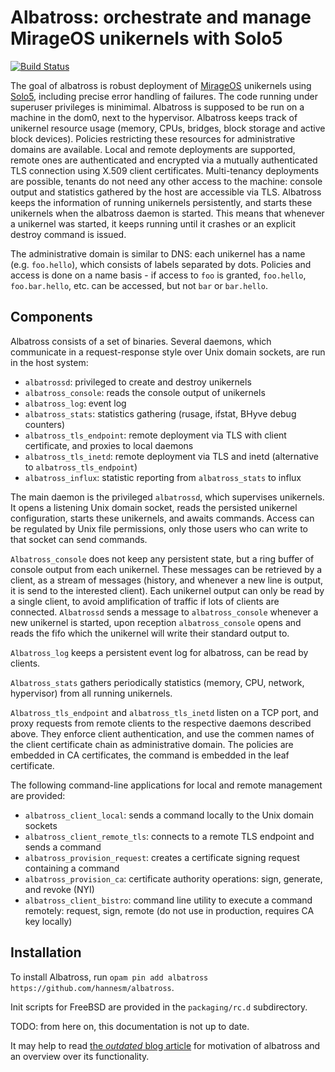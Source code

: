# Albatross: orchestrate and manage MirageOS unikernels with Solo5

[![Build Status](https://travis-ci.org/hannesm/albatross.svg?branch=master)](https://travis-ci.org/hannesm/albatross)

The goal of albatross is robust deployment of [MirageOS](https://mirage.io)
unikernels using [Solo5](https://github.com/solo5/solo5), including precise
error handling of failures. The code running under superuser privileges is
minimimal. Albatross is supposed to be run on a machine in the dom0, next to the
hypervisor. Albatross keeps track of unikernel resource usage (memory, CPUs,
bridges, block storage and active block devices). Policies restricting these
resources for administrative domains are available. Local and remote deployments
are supported, remote ones are authenticated and encrypted via a mutually
authenticated TLS connection using X.509 client certificates.  Multi-tenancy
deployments are possible, tenants do not need any other access to the machine:
console output and statistics gathered by the host are accessible via TLS.
Albatross keeps the information of running unikernels persistently, and starts
these unikernels when the albatross daemon is started. This means that whenever
a unikernel was started, it keeps running until it crashes or an explicit
destroy command is issued.

The administrative domain is similar to DNS: each unikernel has a name (e.g.
`foo.hello`), which consists of labels separated by dots. Policies and
access is done on a name basis - if access to `foo` is granted, `foo.hello`,
`foo.bar.hello`, etc. can be accessed, but not `bar` or `bar.hello`.

## Components

Albatross consists of a set of binaries. Several daemons, which communicate in a
request-response style over Unix domain sockets, are run in the host system:
- `albatrossd`: privileged to create and destroy unikernels
- `albatross_console`: reads the console output of unikernels
- `albatross_log`: event log
- `albatross_stats`: statistics gathering (rusage, ifstat, BHyve debug counters)
- `albatross_tls_endpoint`: remote deployment via TLS with client certificate, and proxies to local daemons
- `albatross_tls_inetd`: remote deployment via TLS and inetd (alternative to `albatross_tls_endpoint`)
- `albatross_influx`: statistic reporting from `albatross_stats` to influx

The main daemon is the privileged `albatrossd`, which supervises unikernels. It opens
a listening Unix domain socket, reads the persisted unikernel configuration,
starts these unikernels, and awaits commands. Access can be regulated by Unix
file permissions, only those users who can write to that socket can send
commands.

`Albatross_console` does not keep any persistent state, but a ring buffer of console
output from each unikernel. These messages can be retrieved by a client, as a
stream of messages (history, and whenever a new line is output, it is send to
the interested client). Each unikernel output can only be read by a single
client, to avoid amplification of traffic if lots of clients are connected.
`Albatrossd` sends a message to `albatross_console` whenever a new unikernel is started,
upon reception `albatross_console` opens and reads the fifo which the unikernel will
write their standard output to.

`Albatross_log` keeps a persistent event log for albatross, can be read by clients.

`Albatross_stats` gathers periodically statistics (memory, CPU, network, hypervisor)
from all running unikernels.

`Albatross_tls_endpoint` and `albatross_tls_inetd` listen on a TCP port, and proxy requests from
remote clients to the respective daemons described above. They enforce client
authentication, and use the commen names of the client certificate chain as
administrative domain. The policies are embedded in CA certificates, the command
is embedded in the leaf certificate.

The following command-line applications for local and remote management are provided:
- `albatross_client_local`: sends a command locally to the Unix domain sockets
- `albatross_client_remote_tls`: connects to a remote TLS endpoint and sends a command
- `albatross_provision_request`: creates a certificate signing request containing a command
- `albatross_provision_ca`: certificate authority operations: sign, generate, and revoke (NYI)
- `albatross_client_bistro`: command line utility to execute a command remotely: request, sign, remote (do not use in production, requires CA key locally)

## Installation

To install Albatross, run `opam pin add albatross
https://github.com/hannesm/albatross`.

Init scripts for FreeBSD are provided in the `packaging/rc.d` subdirectory.

TODO: from here on, this documentation is not up to date.

It may help to read [the _outdated_ blog article](https://hannes.nqsb.io/Posts/VMM)
for motivation of albatross and an overview over its functionality.
